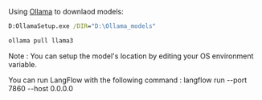 Using [Ollama](https://ollama.ai/) to downlaod models:

``` cmd
D:OllamaSetup.exe /DIR="D:\Ollama_models"
```

``` powershell
ollama pull llama3
```
Note : You can setup the model's location by editing your OS environment variable.

You can run LangFlow with the following command : 
langflow run --port 7860 --host 0.0.0.0